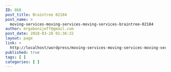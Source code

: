 ```yaml
---
ID: 868
post_title: Braintree 02184
post_name: >
  moving-services-moving-services-moving-services-braintree-02184
author: mrgabonijeff@gmail.com
post_date: 2018-03-28 01:36:32
layout: page
link: >
  http://localhost/wordpress/moving-services-moving-services-moving-services-braintree-02184/
published: true
tags: [ ]
categories: [ ]
---
```

